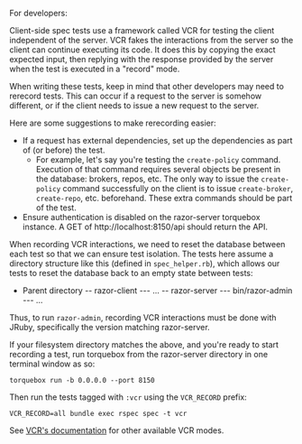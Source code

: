 For developers:

Client-side spec tests use a framework called VCR for testing the client independent of the server. VCR fakes the
interactions from the server so the client can continue executing its code. It does this by copying the exact
expected input, then replying with the response provided by the server when the test is executed in a "record" mode.

When writing these tests, keep in mind that other developers may need to rerecord tests. This can occur if a
request to the server is somehow different, or if the client needs to issue a new request to the server.

Here are some suggestions to make rerecording easier:

- If a request has external dependencies, set up the dependencies as part of (or before) the test.
    - For example, let's say you're testing the `create-policy` command. Execution of that command requires several
      objects be present in the database: brokers, repos, etc. The only way to issue the `create-policy` command
      successfully on the client is to issue `create-broker`, `create-repo`, etc. beforehand. These extra commands
      should be part of the test.
- Ensure authentication is disabled on the razor-server torquebox instance. A GET of http://localhost:8150/api
  should return the API.

When recording VCR interactions, we need to reset the database between each test so that we can ensure test isolation.
The tests here assume a directory structure like this (defined in `spec_helper.rb`), which allows our tests to reset
the database back to an empty state between tests:
- Parent directory
-- razor-client
--- ...
-- razor-server
--- bin/razor-admin
--- ...

Thus, to run `razor-admin`, recording VCR interactions must be done with JRuby, specifically the version matching
razor-server.

If your filesystem directory matches the above, and you're ready to start recording a test, run torquebox from the
razor-server directory in one terminal window as so:

`torquebox run -b 0.0.0.0 --port 8150`

Then run the tests tagged with `:vcr` using the `VCR_RECORD` prefix:

`VCR_RECORD=all bundle exec rspec spec -t vcr`

See [VCR's documentation](https://relishapp.com/vcr/vcr/docs) for other available VCR modes.
